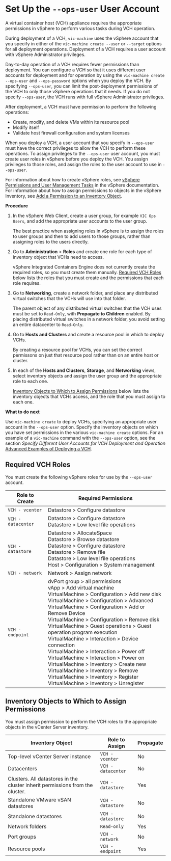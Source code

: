 # Set Up the `--ops-user` User Account #

A virtual container host (VCH) appliance requires the appropriate permissions in vSphere to perform various tasks during VCH operation. 

During deployment of a VCH, `vic-machine` uses the vSphere account that you specify in either of the `vic-machine create --user` or `--target` options for all deployment operations. Deployment of a VCH requires a user account with vSphere Administrator privileges. 

Day-to-day operation of a VCH requires fewer permissions than  deployment. You can configure a VCH so that it uses different user accounts for deployment and for operation by using the `vic-machine create --ops-user` and `--ops-password` options when you deploy the VCH. By specifying `--ops-user`, you can limit the post-deployment permissions of the VCH to only those vSphere operations that it needs. If you do not specify `--ops-user`, the VCH runs with full vSphere Administrator privileges.

After deployment, a VCH must have permission to perform the following operations:

- Create, modify, and delete VMs within its resource pool
- Modify itself
- Validate host firewall configuration and system licenses

When you deploy a VCH, a user account that you specify in `--ops-user` must have the correct privileges to allow the VCH to perform these operations. To assign privileges to the `--ops-user` user account,  you must create user roles in vSphere before you deploy the VCH. You assign  privileges to those roles, and assign the roles to the user account to use in `--ops-user`. 

For information about how to create vSphere roles, see [vSphere Permissions and User Management Tasks](https://pubs.vmware.com/vsphere-65/topic/com.vmware.vsphere.security.doc/GUID-5372F580-5C23-4E9C-8A4E-EF1B4DD9033E.html) in the vSphere documentation.  For information about how to assign permissions to objects in the vSphere Inventory, see [Add a Permission to an Inventory Object](https://pubs.vmware.com/vsphere-65/topic/com.vmware.vsphere.security.doc/GUID-A0F6D9C2-CE72-4FE5-BAFC-309CFC519EC8.html).

**Procedure**

1. In the vSphere Web Client, create a user group, for example `VIC Ops Users`, and add the appropriate user accounts to the user group.

   The best practice when assigning roles in vSphere is to assign the roles to user groups and then to add users to those groups, rather than assigning roles to the users directly.

2. Go to **Administration** > **Roles** and create one role for each type of inventory object that VCHs need to access.

   vSphere Integrated Containers Engine does not currently create the required roles, so you must create them manually. [Required VCH Roles](#required_roles) below lists the roles that you must create and the permissions that each role requires.

3. Go to **Networking**, create a network folder, and place any distributed virtual switches that the VCHs will use into that folder.

   The parent object of any distributed virtual switches that the VCH uses must be set to `Read-Only`, with **Propagate to Children** enabled. By placing distributed virtual switches in a network folder, you avoid setting an entire datacenter to `Read-Only`.

2. Go to **Hosts and Clusters** and create a resource pool in which to deploy VCHs.

   By creating a resource pool for VCHs, you can set the correct permissons on just that resource pool rather than on an entire host or cluster.

5. In each of the **Hosts and Clusters**, **Storage**, and **Networking** views, select inventory objects and assign the user group and the appropriate role to each one.

   [Inventory Objects to Which to Assign Permissions](#inventory_objects) below lists the inventory objects that VCHs access, and the role that you must assign to each one.

**What to do next**

Use `vic-machine create` to deploy VCHs, specifying an appropriate user account in the `--ops-user` option. Specify the inventory objects on which you have set permissions in the various `vic-machine create` options. For an example of a `vic-machine` command with the `--ops-user` option, see the section *Specify Different User Accounts for VCH Deployment and Operation* [Advanced Examples of Deploying a VCH](vch_installer_examples.md#ops-user).

<a name="required_roles"></a>
## Required VCH Roles ##

You must create the following vSphere roles for use by the `--ops-user` account.

|**Role to Create**|**Required Permissions**|
|---|---|
|`VCH - vcenter`|Datastore &gt; Configure datastore|
|`VCH - datacenter`|Datastore &gt; Configure datastore<br>Datastore &gt; Low level file operations|
|`VCH - datastore`|Datastore &gt; AllocateSpace<br>Datastore &gt; Browse datastore <br>Datastore &gt; Configure datastore<br>Datastore &gt; Remove file<br>Datastore &gt; Low level file operations<br>Host &gt; Configuration &gt; System management|
|`VCH - network`|Network &gt; Assign network|
|`VCH - endpoint`|dvPort group &gt; all permissions<br>vApp &gt; Add virtual machine<br>VirtualMachine &gt; Configuration &gt; Add new disk<br>VirtualMachine &gt; Configuration &gt; Advanced<br>VirtualMachine &gt; Configuration &gt; Add or Remove Device<br>VirtualMachine &gt; Configuration &gt; Remove disk<br>VirtualMachine &gt; Guest operations &gt; Guest operation program execution<br>VirtualMachine &gt; Interaction &gt; Device connection<br>VirtualMachine &gt; Interaction &gt; Power off<br>VirtualMachine &gt; Interaction &gt; Power on<br>VirtualMachine &gt; Inventory &gt; Create new<br>VirtualMachine &gt; Inventory &gt; Remove<br>VirtualMachine &gt; Inventory &gt; Register<br>VirtualMachine &gt; Inventory &gt; Unregister|

<a name="inventory_objects"></a>
## Inventory Objects to Which to Assign Permissions ##

You must assign permission to perform the VCH roles to the appropriate objects in the vCenter Server inventory.

|Inventory Object|Role to Assign|Propagate|
|---|---|---|
|Top-level vCenter Server instance|`VCH - vcenter`|No|
|Datacenters|`VCH - datacenter`|No|
|Clusters. All datastores in the cluster inherit permissions from the cluster.|`VCH - datastore`|Yes|
|Standalone VMware vSAN datastores|`VCH - datastore`|No|
|Standalone datastores|`VCH - datastore`|No|
|Network folders|`Read-only`|Yes|
|Port groups|`VCH - network`|No|
|Resource pools|`VCH - endpoint`|Yes|